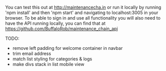 You can test this out at http://maintenancecha.in or run it locally by running 'npm install' and then 'npm start' and navigating to localhost:3005 in your browser. To be able to sign in and use all functionality you will also need to have the API running locally, you can find that at https://github.com/BuffaloRob/maintenance_chain_api


TODO:
- remove left padding for welcome container in navbar
- trim email address
- match list styling for categories & logs
- make divs stack in list mobile view